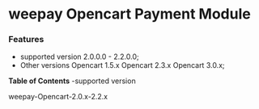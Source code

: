 # weepay Opencart Payment Module 
  ### Features
  
  - supported version  2.0.0.0 - 2.2.0.0;
  - Other versions Opencart 1.5.x  Opencart 2.3.x Opencart 3.0.x;

  **Table of Contents**
 -supported version
 
 
  weepay-Opencart-2.0.x-2.2.x

